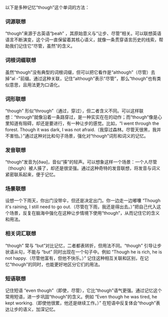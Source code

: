 以下是多种记忆“though”这个单词的方法：

### 词源联想
“though”来源于古英语“þeah” ，其原始意义与“让步、尽管”相关。可以联想英语语言不断演变，这个词一直保留着其核心语义，就像一条贯穿语言历史的线索，帮助我们记住它“尽管，虽然”的含义。

### 词根词缀联想
虽然“though”没有典型的词根词缀，但可以把它看作是“although”（尽管）去掉“al -”前缀。通过这种关联，记住“although”表示“尽管”，那么“though”也有类似意思，且用法更为口语化。

### 词形联想
“though” 形似“through”（通过，穿过），但二者含义不同。可以这样联想：“through”就像沿着一条路穿过，是一种实实在在的动作；而“though”像是心里知道有阻碍，却还是要进行，有一种让步的感觉。比如，“I went through the forest. Though it was dark, I was not afraid.（我穿过森林。尽管天很黑，我并不害怕。）”通过这种对比和句子场景，强化对“though”词形和词义的记忆。

### 发音联想
“though”发音为[ðəʊ]，音似“揍”的轻声。可以想象这样一个场景：一个人尽管（though）被人揍了，却还是很坚强。通过这种奇特的发音联想，将发音与词义紧密联系起来，便于记忆。

### 场景联想
设想一个下雨天，你出门没带伞，但还是决定出门。你一边走一边嘟囔 “Though it's raining, I still need to go out.（尽管在下雨，我还是得出去。）”把自己代入这个场景，反复在脑海中强化在这种让步情境下使用“though”，从而记住它的含义和用法。

### 相关词汇联想
“though” 常与 “but”对比记忆，二者都表转折，但用法不同。“though” 引导让步状语从句，不能与 “but” 同时出现在一个句子中。例如 “Though he is rich, he is not happy.（尽管他富有，但他不快乐。）” 记住这种相互关联和区别，在记忆“though”的同时，也能更好地区分它们的用法。

### 短语联想
记住短语 “even though”（即使，尽管），它比“though”语气更强。通过记忆这个常用短语，进一步巩固“though”的含义。例如 “Even though he was tired, he kept working.（即使他很累，他还是继续工作。）” 在短语中反复体会“though”表达让步的语义，加深记忆。 